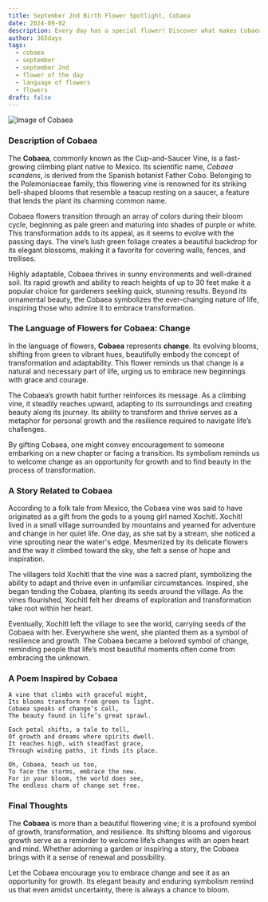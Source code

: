 ```yaml
---
title: September 2nd Birth Flower Spotlight, Cobaea
date: 2024-09-02
description: Every day has a special flower! Discover what makes Cobaea unique as today’s birth flower and its symbolic meaning.
author: 365days
tags:
  - cobaea
  - september
  - september 2nd
  - flower of the day
  - language of flowers
  - flowers
draft: false
---
```


![Image of Cobaea](https://cdn.pixabay.com/photo/2018/12/27/07/16/cobia-3897121_640.jpg#center)


### Description of Cobaea

The **Cobaea**, commonly known as the Cup-and-Saucer Vine, is a fast-growing climbing plant native to Mexico. Its scientific name, _Cobaea scandens_, is derived from the Spanish botanist Father Cobo. Belonging to the Polemoniaceae family, this flowering vine is renowned for its striking bell-shaped blooms that resemble a teacup resting on a saucer, a feature that lends the plant its charming common name.

Cobaea flowers transition through an array of colors during their bloom cycle, beginning as pale green and maturing into shades of purple or white. This transformation adds to its appeal, as it seems to evolve with the passing days. The vine’s lush green foliage creates a beautiful backdrop for its elegant blossoms, making it a favorite for covering walls, fences, and trellises.

Highly adaptable, Cobaea thrives in sunny environments and well-drained soil. Its rapid growth and ability to reach heights of up to 30 feet make it a popular choice for gardeners seeking quick, stunning results. Beyond its ornamental beauty, the Cobaea symbolizes the ever-changing nature of life, inspiring those who admire it to embrace transformation.

### The Language of Flowers for Cobaea: Change

In the language of flowers, **Cobaea** represents **change**. Its evolving blooms, shifting from green to vibrant hues, beautifully embody the concept of transformation and adaptability. This flower reminds us that change is a natural and necessary part of life, urging us to embrace new beginnings with grace and courage.

The Cobaea’s growth habit further reinforces its message. As a climbing vine, it steadily reaches upward, adapting to its surroundings and creating beauty along its journey. Its ability to transform and thrive serves as a metaphor for personal growth and the resilience required to navigate life’s challenges.

By gifting Cobaea, one might convey encouragement to someone embarking on a new chapter or facing a transition. Its symbolism reminds us to welcome change as an opportunity for growth and to find beauty in the process of transformation.

### A Story Related to Cobaea

According to a folk tale from Mexico, the Cobaea vine was said to have originated as a gift from the gods to a young girl named Xochitl. Xochitl lived in a small village surrounded by mountains and yearned for adventure and change in her quiet life. One day, as she sat by a stream, she noticed a vine sprouting near the water's edge. Mesmerized by its delicate flowers and the way it climbed toward the sky, she felt a sense of hope and inspiration.

The villagers told Xochitl that the vine was a sacred plant, symbolizing the ability to adapt and thrive even in unfamiliar circumstances. Inspired, she began tending the Cobaea, planting its seeds around the village. As the vines flourished, Xochitl felt her dreams of exploration and transformation take root within her heart.

Eventually, Xochitl left the village to see the world, carrying seeds of the Cobaea with her. Everywhere she went, she planted them as a symbol of resilience and growth. The Cobaea became a beloved symbol of change, reminding people that life’s most beautiful moments often come from embracing the unknown.

### A Poem Inspired by Cobaea

```
A vine that climbs with graceful might,  
Its blooms transform from green to light.  
Cobaea speaks of change’s call,  
The beauty found in life’s great sprawl.  

Each petal shifts, a tale to tell,  
Of growth and dreams where spirits dwell.  
It reaches high, with steadfast grace,  
Through winding paths, it finds its place.  

Oh, Cobaea, teach us too,  
To face the storms, embrace the new.  
For in your bloom, the world does see,  
The endless charm of change set free.  
```

### Final Thoughts

The **Cobaea** is more than a beautiful flowering vine; it is a profound symbol of growth, transformation, and resilience. Its shifting blooms and vigorous growth serve as a reminder to welcome life’s changes with an open heart and mind. Whether adorning a garden or inspiring a story, the Cobaea brings with it a sense of renewal and possibility.

Let the Cobaea encourage you to embrace change and see it as an opportunity for growth. Its elegant beauty and enduring symbolism remind us that even amidst uncertainty, there is always a chance to bloom.
